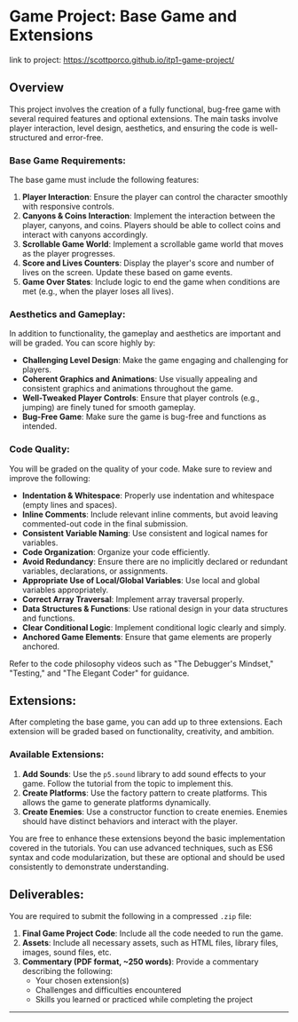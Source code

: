 # Game Project: Base Game and Extensions

link to project: https://scottporco.github.io/itp1-game-project/

## Overview

This project involves the creation of a fully functional, bug-free game with several required features and optional extensions. The main tasks involve player interaction, level design, aesthetics, and ensuring the code is well-structured and error-free.

### Base Game Requirements:

The base game must include the following features:
1. **Player Interaction**: Ensure the player can control the character smoothly with responsive controls.
2. **Canyons & Coins Interaction**: Implement the interaction between the player, canyons, and coins. Players should be able to collect coins and interact with canyons accordingly.
3. **Scrollable Game World**: Implement a scrollable game world that moves as the player progresses.
4. **Score and Lives Counters**: Display the player's score and number of lives on the screen. Update these based on game events.
5. **Game Over States**: Include logic to end the game when conditions are met (e.g., when the player loses all lives).

### Aesthetics and Gameplay:

In addition to functionality, the gameplay and aesthetics are important and will be graded. You can score highly by:
- **Challenging Level Design**: Make the game engaging and challenging for players.
- **Coherent Graphics and Animations**: Use visually appealing and consistent graphics and animations throughout the game.
- **Well-Tweaked Player Controls**: Ensure that player controls (e.g., jumping) are finely tuned for smooth gameplay.
- **Bug-Free Game**: Make sure the game is bug-free and functions as intended.

### Code Quality:

You will be graded on the quality of your code. Make sure to review and improve the following:
- **Indentation & Whitespace**: Properly use indentation and whitespace (empty lines and spaces).
- **Inline Comments**: Include relevant inline comments, but avoid leaving commented-out code in the final submission.
- **Consistent Variable Naming**: Use consistent and logical names for variables.
- **Code Organization**: Organize your code efficiently.
- **Avoid Redundancy**: Ensure there are no implicitly declared or redundant variables, declarations, or assignments.
- **Appropriate Use of Local/Global Variables**: Use local and global variables appropriately.
- **Correct Array Traversal**: Implement array traversal properly.
- **Data Structures & Functions**: Use rational design in your data structures and functions.
- **Clear Conditional Logic**: Implement conditional logic clearly and simply.
- **Anchored Game Elements**: Ensure that game elements are properly anchored.

Refer to the code philosophy videos such as "The Debugger's Mindset," "Testing," and "The Elegant Coder" for guidance.

## Extensions:

After completing the base game, you can add up to three extensions. Each extension will be graded based on functionality, creativity, and ambition.

### Available Extensions:

1. **Add Sounds**: Use the `p5.sound` library to add sound effects to your game. Follow the tutorial from the topic to implement this.
2. **Create Platforms**: Use the factory pattern to create platforms. This allows the game to generate platforms dynamically.
3. **Create Enemies**: Use a constructor function to create enemies. Enemies should have distinct behaviors and interact with the player.

You are free to enhance these extensions beyond the basic implementation covered in the tutorials. You can use advanced techniques, such as ES6 syntax and code modularization, but these are optional and should be used consistently to demonstrate understanding.

## Deliverables:

You are required to submit the following in a compressed `.zip` file:
1. **Final Game Project Code**: Include all the code needed to run the game.
2. **Assets**: Include all necessary assets, such as HTML files, library files, images, sound files, etc.
3. **Commentary (PDF format, ~250 words)**: Provide a commentary describing the following:
   - Your chosen extension(s)
   - Challenges and difficulties encountered
   - Skills you learned or practiced while completing the project

--- 

